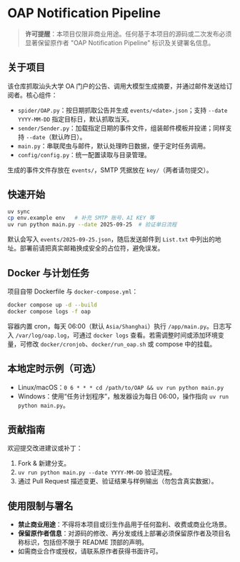 # OAP Notification Pipeline

> **许可提醒**：本项目仅限非商业用途。任何基于本项目的源码或二次发布必须显著保留原作者 "OAP Notification Pipeline" 标识及关键署名信息。

## 关于项目

该仓库抓取汕头大学 OA 门户的公告、调用大模型生成摘要，并通过邮件发送给订阅者。核心组件：
- `spider/OAP.py`：按日期抓取公告并生成 `events/<date>.json`；支持 `--date YYYY-MM-DD` 指定目标日，默认抓取当天。
- `sender/Sender.py`：加载指定日期的事件文件，组装邮件模板并投递；同样支持 `--date`（默认昨日）。
- `main.py`：串联爬虫与邮件，默认处理昨日数据，便于定时任务调用。
- `config/config.py`：统一配置读取与目录管理。

生成的事件文件存放在 `events/`，SMTP 凭据放在 `key/`（两者请勿提交）。

## 快速开始

```bash
uv sync
cp env.example env   # 补充 SMTP 账号、AI KEY 等
uv run python main.py --date 2025-09-25  # 验证单日流程
```

默认会写入 `events/2025-09-25.json`，随后发送邮件到 `List.txt` 中列出的地址。部署前请把真实邮箱换成安全的占位符，避免误发。

## Docker 与计划任务

项目自带 Dockerfile 与 `docker-compose.yml`：

```bash
docker compose up -d --build
docker compose logs -f oap
```

容器内置 cron，每天 06:00（默认 `Asia/Shanghai`）执行 `/app/main.py`。日志写入 `/var/log/oap.log`，可通过 `docker logs` 查看。若需调整时间或添加环境变量，可修改 `docker/cronjob`、`docker/run_oap.sh` 或 compose 中的挂载。

## 本地定时示例（可选）

- Linux/macOS：`0 6 * * * cd /path/to/OAP && uv run python main.py`
- Windows：使用“任务计划程序”，触发器设为每日 06:00，操作指向 `uv run python main.py`。

## 贡献指南

欢迎提交改进建议或补丁：
1. Fork & 新建分支。
2. `uv run python main.py --date YYYY-MM-DD` 验证流程。
3. 通过 Pull Request 描述变更、验证结果与样例输出（勿包含真实数据）。

## 使用限制与署名

- **禁止商业用途**：不得将本项目或衍生作品用于任何盈利、收费或商业化场景。
- **保留原作者信息**：对源码的修改、再分发或线上部署必须保留原作者及项目名称标识，包括但不限于 README 顶部的声明。
- 如需商业合作或授权，请联系原作者获得书面许可。

